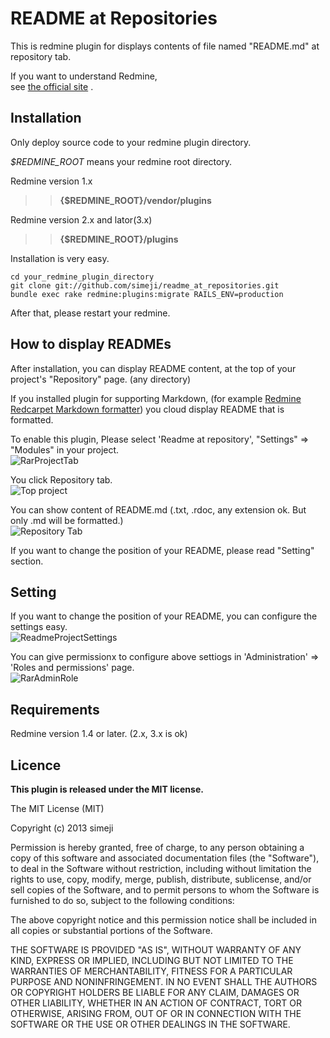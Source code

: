 README at Repositories
=======================

This is redmine plugin for displays contents of file named "README.md" at repository tab.

If you want to understand Redmine,  
see [the official site](http://www.redmine.org/) .

Installation
----------------

Only deploy source code to your redmine plugin directory.

*$REDMINE_ROOT* means your redmine root directory.

Redmine version 1.x  
>> **{$REDMINE_ROOT}/vendor/plugins**  
 
Redmine version 2.x and lator(3.x)
>> **{$REDMINE_ROOT}/plugins**


Installation is very easy.

    cd your_redmine_plugin_directory
    git clone git://github.com/simeji/readme_at_repositories.git
    bundle exec rake redmine:plugins:migrate RAILS_ENV=production
    
After that, please restart your redmine.

How to display READMEs
----------------

After installation, you can display README content, at the top of your project's "Repository" page.
(any directory)

If you installed plugin for supporting Markdown, (for example [Redmine Redcarpet Markdown formatter](https://github.com/alminium/redmine_redcarpet_formatter)) you cloud display README that is formatted.


To enable this plugin, Please select  'Readme at repository', "Settings" => "Modules" in your project.  
![RarProjectTab](https://raw.githubusercontent.com/wiki/simeji/readme_at_repositories/assets/img/project_module.png)

You click Repository tab.  
![Top project](https://raw.githubusercontent.com/wiki/simeji/readme_at_repositories/assets/img/top_navibar.png)

You can show content of README.md (.txt, .rdoc, any extension ok. But only .md will be formatted.)  
![Repository Tab](https://raw.githubusercontent.com/wiki/simeji/readme_at_repositories/assets/img/repository_view.png)

If you want to change the position of your README, please read "Setting" section.

Setting
----------------

If you want to change the position of your README, you can configure the settings easy.  
![ReadmeProjectSettings](https://raw.githubusercontent.com/wiki/simeji/readme_at_repositories/assets/img/project_setting.png)

You can give permissionx to configure above settiogs in 'Administration' => 'Roles and permissions' page.  
![RarAdminRole](https://raw.githubusercontent.com/wiki/simeji/readme_at_repositories/assets/img/permission.png)


Requirements
----------------

Redmine version 1.4 or later. 
(2.x, 3.x is ok)


Licence
----------------

**This plugin is released under the MIT license.**

The MIT License (MIT)

Copyright (c) 2013 simeji

Permission is hereby granted, free of charge, to any person obtaining a copy
of this software and associated documentation files (the "Software"), to deal
in the Software without restriction, including without limitation the rights
to use, copy, modify, merge, publish, distribute, sublicense, and/or sell
copies of the Software, and to permit persons to whom the Software is
furnished to do so, subject to the following conditions:

The above copyright notice and this permission notice shall be included in
all copies or substantial portions of the Software.

THE SOFTWARE IS PROVIDED "AS IS", WITHOUT WARRANTY OF ANY KIND, EXPRESS OR
IMPLIED, INCLUDING BUT NOT LIMITED TO THE WARRANTIES OF MERCHANTABILITY,
FITNESS FOR A PARTICULAR PURPOSE AND NONINFRINGEMENT. IN NO EVENT SHALL THE
AUTHORS OR COPYRIGHT HOLDERS BE LIABLE FOR ANY CLAIM, DAMAGES OR OTHER
LIABILITY, WHETHER IN AN ACTION OF CONTRACT, TORT OR OTHERWISE, ARISING FROM,
OUT OF OR IN CONNECTION WITH THE SOFTWARE OR THE USE OR OTHER DEALINGS IN
THE SOFTWARE.
